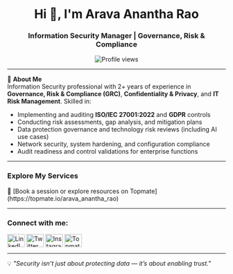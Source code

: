 <h1 align="center">Hi 👋, I'm Arava Anantha Rao</h1>
<h3 align="center">Information Security Manager | Governance, Risk & Compliance</h3>

<p align="center">
  <img src="https://komarev.com/ghpvc/?username=a-anantha-rao&label=Profile%20Views&color=0e75b6&style=flat" alt="Profile views" />
</p>

---

🔐 **About Me**  
Information Security professional with 2+ years of experience in **Governance, Risk & Compliance (GRC)**, **Confidentiality & Privacy**, and **IT Risk Management**. Skilled in:  
- Implementing and auditing **ISO/IEC 27001:2022** and **GDPR** controls  
- Conducting risk assessments, gap analysis, and mitigation plans  
- Data protection governance and technology risk reviews (including AI use cases)  
- Network security, system hardening, and configuration compliance  
- Audit readiness and control validations for enterprise functions  

---

<h3>Explore My Services</h3>  
📌 [Book a session or explore resources on Topmate](https://topmate.io/arava_anantha_rao)

---

<h3>Connect with me:</h3>
<p align="left">
<a href="https://linkedin.com/in/arava-anantha-rao" target="blank"><img align="center" src="https://raw.githubusercontent.com/rahuldkjain/github-profile-readme-generator/master/src/images/icons/Social/linked-in-alt.svg" alt="LinkedIn" height="30" width="40" /></a>
<a href="https://twitter.com/a_ananth_rao" target="blank"><img align="center" src="https://raw.githubusercontent.com/rahuldkjain/github-profile-readme-generator/master/src/images/icons/Social/twitter.svg" alt="Twitter" height="30" width="40" /></a>
<a href="https://instagram.com/a_anantha_rao" target="blank"><img align="center" src="https://raw.githubusercontent.com/rahuldkjain/github-profile-readme-generator/master/src/images/icons/Social/instagram.svg" alt="Instagram" height="30" width="40" /></a>
<a href="https://topmate.io/arava_anantha_rao" target="blank"><img align="center" src="https://cdn.jsdelivr.net/gh/simple-icons/simple-icons/icons/topmate.svg" alt="Topmate" height="30" width="40" /></a>
</p>

---

💡 *"Security isn’t just about protecting data — it’s about enabling trust."*
